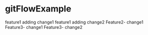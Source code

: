 # gitFlowExample
feature1 adding change1
feature1 adding change2
Feature2- change1
Feature3- change1
Feature3- change2


